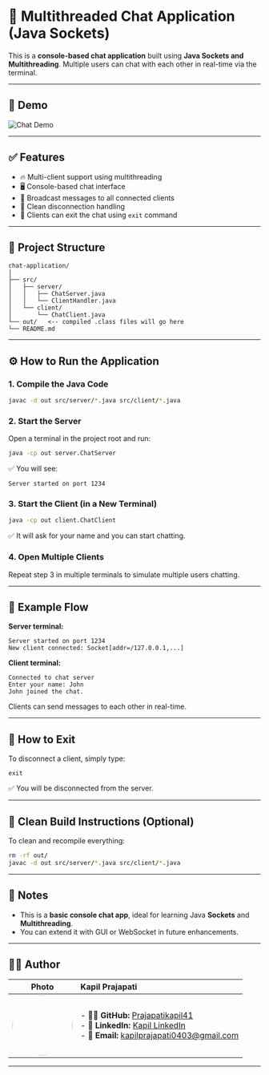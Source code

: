 # 📢 Multithreaded Chat Application (Java Sockets)

This is a **console-based chat application** built using **Java Sockets and Multithreading**. Multiple users can chat with each other in real-time via the terminal.

---

## 🎥 Demo
![Chat Demo](https://github.com/Prajapatikapil41/Chat-application/blob/main/Codveda_L3T2.gif)

---
## ✅ Features

* 🔥 Multi-client support using multithreading
* 🖥️ Console-based chat interface
* 💬 Broadcast messages to all connected clients
* 🧹 Clean disconnection handling
* 🚪 Clients can exit the chat using `exit` command

---

## 📁 Project Structure

```
chat-application/
│
├── src/
│   ├── server/
│   │   ├── ChatServer.java
│   │   └── ClientHandler.java
│   └── client/
│       └── ChatClient.java
└── out/   <-- compiled .class files will go here
└── README.md
```

---

## ⚙️ How to Run the Application

### 1. Compile the Java Code

```bash
javac -d out src/server/*.java src/client/*.java
```

### 2. Start the Server

Open a terminal in the project root and run:

```bash
java -cp out server.ChatServer
```

✅ You will see:

```
Server started on port 1234
```

### 3. Start the Client (in a New Terminal)

```bash
java -cp out client.ChatClient
```

✅ It will ask for your name and you can start chatting.

### 4. Open Multiple Clients

Repeat step 3 in multiple terminals to simulate multiple users chatting.

---

## 📌 Example Flow

**Server terminal:**

```
Server started on port 1234
New client connected: Socket[addr=/127.0.0.1,...]
```

**Client terminal:**

```
Connected to chat server
Enter your name: John
John joined the chat.
```

Clients can send messages to each other in real-time.

---

## 🛑 How to Exit

To disconnect a client, simply type:

```
exit
```

✅ You will be disconnected from the server.

---

## 🧹 Clean Build Instructions (Optional)

To clean and recompile everything:

```bash
rm -rf out/
javac -d out src/server/*.java src/client/*.java
```

---

## 📝 Notes

* This is a **basic console chat app**, ideal for learning Java **Sockets** and **Multithreading**.
* You can extend it with GUI or WebSocket in future enhancements.

---

## 👨‍💻 Author

|                                                                                                     Photo                                                                                                    | **Kapil Prajapati**                                                                                                                                                                                                                                                 |
| :----------------------------------------------------------------------------------------------------------------------------------------------------------------------------------------------------------: | :------------------------------------------------------------------------------------------------------------------------------------------------------------------------------------------------------------------------------------------------------------------ |
| [<img src="https://avatars.githubusercontent.com/u/81869156?s=400&u=ff6de7017b51e4d96dbfb1ae39c7a459d5e13ea8&v=4" width="120" height="120" style="border-radius:50%;">](https://github.com/Prajapatikapil41) | - 🧑‍💻 **GitHub:** [Prajapatikapil41](https://github.com/Prajapatikapil41)<br> - 💼 **LinkedIn:** [Kapil LinkedIn](https://www.linkedin.com/in/kapil-prajapati-7ba4b51b7/)<br> - 📧 **Email:** [kapilprajapati0403@gmail.com](mailto:kapilprajapati0403@gmail.com) |

---
